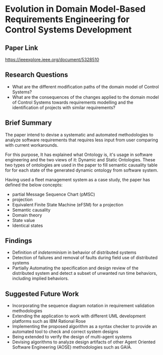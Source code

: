 # Evolution in Domain Model-Based Requirements Engineering for Control Systems Development

## Paper Link

https://ieeexplore.ieee.org/document/5328510

## Research Questions

- What are the different modification paths of the domain model of Control Systems?
- What are the consequences of the changes applied to the domain model of Control Systems towards requirements modelling and the identification of projects with similar requirements?

## Brief Summary

The paper intend to devise a systematic and automated methodologies to analyze software requirements that requires less input from user comparing with current workarounds. 

For this purpose, It has explained what Ontology is, it's usage in software engineering and the two views of it: Dynamic and Static Ontologies. These two types of ontologies are used in the paper to fill semantic causality table for for each state of the generated dynamic ontology from software system.

Having used a fleet management system as a case study, the paper has defined the below concepts:

* partial Message Sequence Chart (pMSC)
* projection
* Equivalent Finite State Machine (eFSM) for a projection
* Semantic causality
* Domain theory
* State value
* Identical states



## Findings

- Definition of *indeterminism* in behavior of distributed systems
- Detection of failures and removal of faults during field use of distributed systems
- Partially Automating the specification and design review of the distributed system and detect a subset of unwanted run time behaviors, including implied behaviors.

## Suggested Future Work

* Incorporating the sequence diagram notation in requirement validation methodologies
* Extending the application to work with different UML development platforms such as IBM Rational Rose
* Implementing the proposed algorithm as a syntax checker to provide an automated tool
  to check and correct system designs
* Being extended to verify the design of multi-agent systems
* Devising algorithms to analyze design artifacts of other Agent Oriented Software Engineering (AOSE) methodologies such as GAIA.